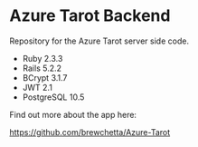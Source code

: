 # Azure Tarot Backend

Repository for the Azure Tarot server side code. 

* Ruby 2.3.3
* Rails 5.2.2
* BCrypt 3.1.7
* JWT 2.1
* PostgreSQL 10.5

Find out more about the app here:

https://github.com/brewchetta/Azure-Tarot
